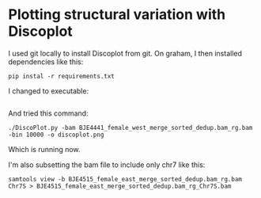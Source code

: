 # Plotting structural variation with Discoplot

I used git locally to install Discoplot from git. On graham, I then installed dependencies like this:
```
pip instal -r requirements.txt
```
I changed to executable:
```

```
And tried this command:
```
./DiscoPlot.py -bam BJE4441_female_west_merge_sorted_dedup.bam_rg.bam -bin 10000 -o discoplot.png
```
Which is running now.

I'm also subsetting the bam file to include only chr7 like this:
```
samtools view -b BJE4515_female_east_merge_sorted_dedup.bam_rg.bam Chr7S > BJE4515_female_east_merge_sorted_dedup.bam_rg_Chr7S.bam
```
